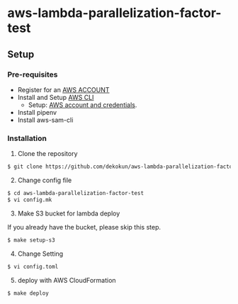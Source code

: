 # aws-lambda-parallelization-factor-test

## Setup

### Pre-requisites

- Register for an [AWS ACCOUNT](https://aws.amazon.com/)
- Install and Setup [AWS CLI](https://aws.amazon.com/cli/)
  - Setup: [AWS account and credentials](http://docs.aws.amazon.com/cli/latest/userguide/cli-chap-getting-started.html).
- Install pipenv
- Install aws-sam-cli

### Installation

1. Clone the repository

```bash
$ git clone https://github.com/dekokun/aws-lambda-parallelization-factor-test.git
```

2. Change config file

```bash
$ cd aws-lambda-parallelization-factor-test
$ vi config.mk
```

3. Make S3 bucket for lambda deploy

If you already have the bucket, please skip this step.

```bash
$ make setup-s3
```

4. Change Setting


```bash
$ vi config.toml
```

5. deploy with AWS CloudFormation

```bash
$ make deploy
```


